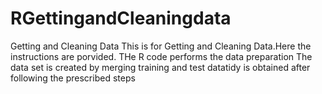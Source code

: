 # RGettingandCleaningdata
 Getting and Cleaning Data 
 This is for Getting and Cleaning Data.Here the instructions are porvided.
  THe R code performs the data preparation
  The data set is created by merging training and test 
  datatidy is obtained after following the prescribed steps
  
 
